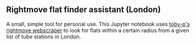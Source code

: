## Rightmove flat finder assistant (London)

A small, simple tool for personal use. This Jupyter notebook uses [toby-p's rightmove webscraper](https://github.com/toby-p/rightmove_webscraper.py) to look for flats within a certain radius from a given list of tube stations in London.
